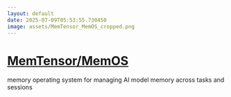 ```yaml
---
layout: default
date: 2025-07-09T05:53:55.730450
image: assets/MemTensor_MemOS_cropped.png
---
```


# [MemTensor/MemOS](https://github.com/MemTensor/MemOS)

memory operating system for managing AI model memory across tasks and sessions
